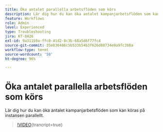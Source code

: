 ```yaml
---
title: Öka antalet parallella arbetsflöden som körs
description: Lär dig hur du kan öka antalet kampanjarbetsflöden som kan köras på instansen parallellt.
feature: Workflows
role: Admin
level: Experienced
type: Troubleshooting
jira: KT-8426
exl-id: 9a31159a-ffc0-41d2-8c3b-68a5d6f77fc4
source-git-commit: 35e036486c5b533b54b3f626d88734e9a9fc3b8a
workflow-type: tm+mt
source-wordcount: '50'
ht-degree: 96%

---
```


# Öka antalet parallella arbetsflöden som körs

Lär dig hur du kan öka antalet kampanjarbetsflöden som kan köras på instansen parallellt.

>[!VIDEO](https://video.tv.adobe.com/v/335982?quality=12&learn=on){trancript=true}
